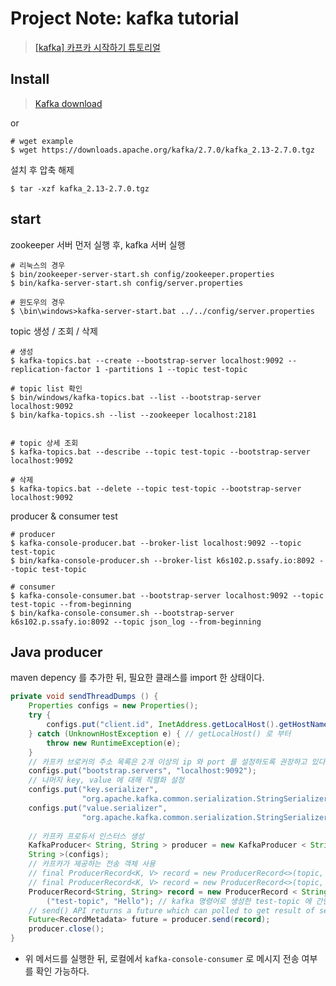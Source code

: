 # Project Note: kafka tutorial

>[[kafka] 카프카 시작하기 튜토리얼](https://devuna.tistory.com/88)

## Install 

>[Kafka download](https://kafka.apache.org/downloads)

or 

```shell
# wget example
$ wget https://downloads.apache.org/kafka/2.7.0/kafka_2.13-2.7.0.tgz
```

설치 후 압축 해제 

```shell
$ tar -xzf kafka_2.13-2.7.0.tgz
```

## start 

zookeeper 서버 먼저 실행 후, kafka 서버 실행

```shell
# 리눅스의 경우 
$ bin/zookeeper-server-start.sh config/zookeeper.properties 
$ bin/kafka-server-start.sh config/server.properties 

# 윈도우의 경우 
$ \bin\windows>kafka-server-start.bat ../../config/server.properties
```

topic 생성 / 조회 / 삭제 

```shell
# 생성
$ kafka-topics.bat --create --bootstrap-server localhost:9092 --replication-factor 1 -partitions 1 --topic test-topic

# topic list 확인
$ bin/windows/kafka-topics.bat --list --bootstrap-server localhost:9092
$ bin/kafka-topics.sh --list --zookeeper localhost:2181


# topic 상세 조회 
$ kafka-topics.bat --describe --topic test-topic --bootstrap-server localhost:9092

# 삭제 
$ kafka-topics.bat --delete --topic test-topic --bootstrap-server localhost:9092
```

producer & consumer test

```shell
# producer
$ kafka-console-producer.bat --broker-list localhost:9092 --topic test-topic
$ bin/kafka-console-producer.sh --broker-list k6s102.p.ssafy.io:8092 --topic test-topic

# consumer 
$ kafka-console-consumer.bat --bootstrap-server localhost:9092 --topic test-topic --from-beginning
$ bin/kafka-console-consumer.sh --bootstrap-server k6s102.p.ssafy.io:8092 --topic json_log --from-beginning
```



## Java producer 

maven depency 를 추가한 뒤, 필요한 클래스를 import 한 상태이다. 

```java
private void sendThreadDumps () {
    Properties configs = new Properties();
    try {
        configs.put("client.id", InetAddress.getLocalHost().getHostName());
    } catch (UnknownHostException e) { // getLocalHost() 로 부터 
        throw new RuntimeException(e);
    }
    // 카프카 브로커의 주소 목록은 2개 이상의 ip 와 port 를 설정하도록 권장하고 있다.
    configs.put("bootstrap.servers", "localhost:9092");
    // 나머지 key, value 에 대해 직렬화 설정
    configs.put("key.serializer",
                "org.apache.kafka.common.serialization.StringSerializer");
    configs.put("value.serializer",
                "org.apache.kafka.common.serialization.StringSerializer");
    
    // 카프카 프로듀서 인스터스 생성
    KafkaProducer< String, String > producer = new KafkaProducer < String,
    String >(configs);
    // 카프카가 제공하는 전송 객체 사용
    // final ProducerRecord<K, V> record = new ProducerRecord<>(topic, key, value);
    // final ProducerRecord<K, V> record = new ProducerRecord<>(topic, value); 
    ProducerRecord<String, String> record = new ProducerRecord < String, String >
        ("test-topic", "Hello"); // kafka 명령어로 생성한 test-topic 에 간단하게 Hello 전송 
    // send() API returns a future which can polled to get result of send()
    Future<RecordMetadata> future = producer.send(record);
    producer.close();
}
```

- 위 메서드를 실행한 뒤, 로컬에서 `kafka-console-consumer` 로 메시지 전송 여부를 확인 가능하다. 
